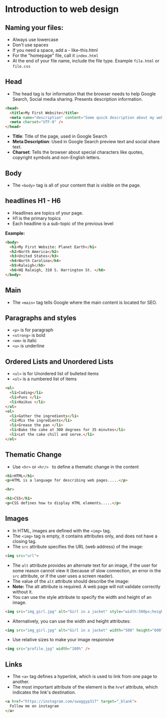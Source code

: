 # Introduction to web design

##  Naming your files:
- Always use lowercase
- Don't use spaces
- If you need a space, add a - like-this.html
- For the "homepage" file, call it `index.html`
- At the end of your file name, include the file type. Example `file.html` or `file.css`

## Head
- The head tag is for information that the browser needs to help Google Search, Social media sharing.  Presents description information.

```HTML
<head>
  <title>My First Website</title>
  <meta name="description" content="Some quick description about my website. 150-160 characters long" />
  <meta charset="UTF-8" />
</head>
```

- **Title**: Title of the page, used in Google Search
- **Meta Description**: Used in Google Search preview text and social share text.
- __Charset__: Tells the browser about special characters like quotes, copyright symbols and non-English letters.    

## Body
- The `<body>` tag is all of your content that is visible on the page.

## headlines H1 - H6
- Headlines are topics of your page.
- H1 is the primary topics
- Each headline is a sub-topic of the previous level

**Example:**
```HTML
<body>
  <h1>My First Website: Planet Earth</h1>
  <h2>North America</h2>
  <h3>United States</h3>
  <h4>North Carolina</h4>
  <h5>Raleigh</h5>
  <h6>HQ Raleigh, 310 S. Harrington St. </h6>
</body>
```

## Main
- The `<main>` tag tells Google where the main content is located for SEO.  

## Paragraphs and styles
- `<p>` is for paragraph
- `<strong>` is bold
- `<em>` is italic
- `<u>` is underline

## Ordered Lists and Unordered Lists
- `<ul>` is for Unordered list of bulleted items
- `<ol>` is a numbered list of items

```HTML
<ul>
  <li>Coding</li>
  <li>Puns </li>
  <li>Haikus </li>
</ul>
<ol>
  <li>Gather the ingredients</li>
  <li>Mix the ingredients</li>
  <li>Grease the pan </li>
  <li>Bake the cake at 300 degrees for 35 minutes</li>
  <li>Let the cake chill and serve.</li>
</ol>
```

## Thematic Change
- Use `<hr>` or `<hr/> ` to define a thematic change in the content

```HTML
<h1>HTML</h1>
<p>HTML is a language for describing web pages.....</p>

<hr>

<h1>CSS</h1>
<p>CSS defines how to display HTML elements.....</p>
```

## Images
- In HTML, images are defined with the `<img>` tag.
- The `<img>` tag is empty, it contains attributes only, and does not have a closing tag.
- The `src` attribute specifies the URL (web address) of the image:

```HTML
<img src="url">
```
- The `alt` attribute provides an alternate text for an image, if the user for some reason cannot view it (because of slow connection, an error in the `src` attribute, or if the user uses a screen reader).
- The value of the `alt` attribute should describe the image:
- __Note:__ The alt attribute is required. A web page will not validate correctly without it.
- You can use the style attribute to specify the width and height of an image.

```html
<img src="img_girl.jpg" alt="Girl in a jacket" style="width:500px;height:600px;">
```
- Alternatively, you can use the width and height attributes:

```HTML
<img src="img_girl.jpg" alt="Girl in a jacket" width="500" height="600">
```

- Use relative sizes to make your image responsive

```HTML
<img src="profile.jpg" width="100%" />
```

## Links
- The `<a>` tag defines a hyperlink, which is used to link from one page to another.
- The most important attribute of the <a> element is the `href` attribute, which indicates the link's destination.

```HTML
<a href="https://instagram.com/swaggyp317" target="_blank">
  Follow me on instagram
</a>
```
